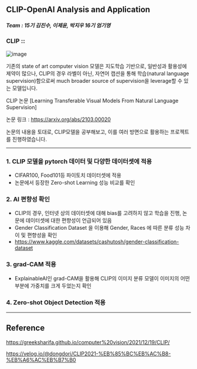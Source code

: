 CLIP-OpenAI Analysis and Application
-----------------------
##### Team : 15기 김진수, 이제윤, 박지우 16기 엄기영

### CLIP ::
![image](https://user-images.githubusercontent.com/87689944/187473772-32fe17bf-61d5-4805-87dd-9db9e181b7a1.png)

기존의 state of art computer vision 모델은 지도학습 기반으로, 일반성과 활용성에 제약이 많으나,
CLIP의 경우 라벨이 아닌, 자연어 캡션을 통해 학습(natural language supervision)함으로써 much broader source of supervision을 leverage할 수 있는 모델입니다.


CLIP 논문 [Learning Transferable Visual Models From Natural Language Supervision]

논문 링크 : https://arxiv.org/abs/2103.00020


논문의 내용을 토대로, CLIP모델을 공부해보고, 이를 여러 방면으로 활용하는 프로젝트를 진행하였습니다.

------------------------
### 1. CLIP 모델을 pytorch 데이터 및 다양한 데이터셋에 적용
  + CIFAR100, Food101등 파이토치 데이터셋에 적용
  + 논문에서 등장한 Zero-shot Learning 성능 비교를 확인
### 2. AI 편향성 확인
  + CLIP의 경우, 인터넷 상의 데이터셋에 대해 bias를 고려하지 않고 학습을 진행, 논문에 데이터셋에 대한 편향성이 언급되어 있음
  + Gender Classification Dataset 을 이용해 Gender, Races 에 따른 분류 성능 차이 및 편향성을 확인
  + https://www.kaggle.com/datasets/cashutosh/gender-classification-dataset
### 3. grad-CAM 적용
  + ExplainableAI인 grad-CAM을 활용해 CLIP의 이미지 분류 모델이 이미지의 어떤 부분에 가중치를 크게 두었는지 확인
### 4. Zero-shot Object Detection 적용

--------------------------
## Reference
https://greeksharifa.github.io/computer%20vision/2021/12/19/CLIP/

https://velog.io/@dongdori/CLIP2021-%EB%85%BC%EB%AC%B8-%EB%A6%AC%EB%B7%B0
